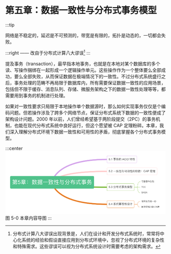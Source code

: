 # 第五章：数据一致性与分布式事务模型

:::tip <a/>

网络是不稳定的，延迟是不可预测的，带宽是有限的，拓扑是动态的，一切都会失败。

:::right
—— 改自于分布式计算八大谬误[^1]
:::


提及事务（transaction），最早指本地事务，也就是在本地对某个数据库的多个读、写操作捆绑在一起形成一个逻辑操作单元。这些操作作为一个整体要么全部成功，要么全部失败，从而保证数据在极端情况下的一致性。不过分布式系统盛行之后，事务处理的范畴不再局限于数据库内，所有需要保证数据一致性的应用场景，包括但不限于缓存、消息队列、存储、微服务架构之下的数据一致性处理等等，都需要用到事务的机制进行处理。

如果对一致性要求只局限于本地操作单个数据源时，那么如何实现事务仅仅是个编码问题。但若操作涉及了跨多个网络节点，保证分布式系统下数据的一致性便成了架构设计问题。2000 年以前，人们曾经希望基于两阶段提交（2PC）的事务机制，也能在现代分布式系统中良好运行，但这个愿望被 CAP 定理粉碎。本章，我们深入理解分布式环境下数据一致性和可用性的矛盾，彻底掌握各个分布式事务模型。

:::center
  ![](../assets/distributed-transaction.png)
  图 5-0 本章内容导图
:::

[^1]: 分布式计算八大谬误出现背景是，人们在设计和开发分布式系统时，常常将中心化系统的经验和假设直接应用到分布式环境中，忽视了分布式环境的复杂性和特殊需求。这些谬误可以视为分布式系统设计时需要考虑的架构需求。